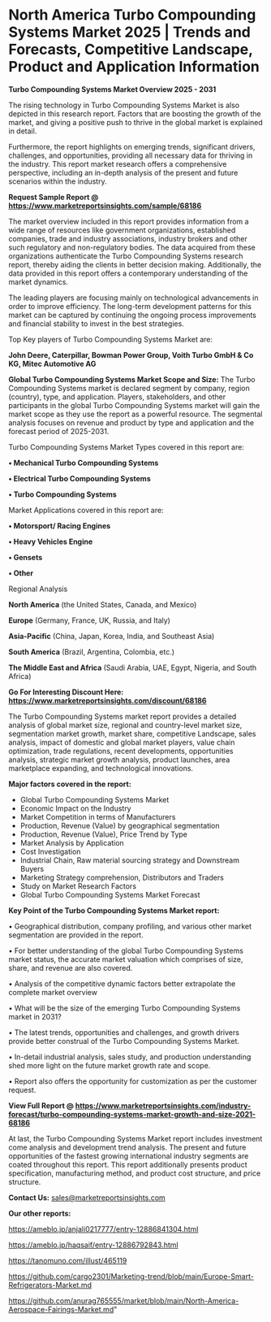  # North America Turbo Compounding Systems Market 2025 | Trends and Forecasts, Competitive Landscape, Product and Application Information

<Strong> Turbo Compounding Systems Market Overview 2025 - 2031</strong>

The rising technology in Turbo Compounding Systems Market is also depicted in this research report. Factors that are boosting the growth of the market, and giving a positive push to thrive in the global market is explained in detail.

Furthermore, the report highlights on emerging trends, significant drivers, challenges, and opportunities, providing all necessary data for thriving in the industry. This report market research offers a comprehensive perspective, including an in-depth analysis of the present and future scenarios within the industry.

<strong>Request Sample Report @ <a href=https://www.marketreportsinsights.com/sample/68186>https://www.marketreportsinsights.com/sample/68186</a></strong>

The market overview included in this report provides information from a wide range of resources like government organizations, established companies, trade and industry associations, industry brokers and other such regulatory and non-regulatory bodies. The data acquired from these organizations authenticate the Turbo Compounding Systems research report, thereby aiding the clients in better decision making. Additionally, the data provided in this report offers a contemporary understanding of the market dynamics.

The leading players are focusing mainly on technological advancements in order to improve efficiency. The long-term development patterns for this market can be captured by continuing the ongoing process improvements and financial stability to invest in the best strategies.

Top Key players of Turbo Compounding Systems Market are:

<strong>John Deere, Caterpillar, Bowman Power Group, Voith Turbo GmbH & Co KG, Mitec Automotive AG</strong>

<strong><b>Global Turbo Compounding Systems Market Scope and Size:</b></strong>
The Turbo Compounding Systems market is declared segment by company, region (country), type, and application. Players, stakeholders, and other participants in the global Turbo Compounding Systems market will gain the market scope as they use the report as a powerful resource. The segmental analysis focuses on revenue and product by type and application and the forecast period of 2025-2031.

Turbo Compounding Systems Market Types covered in this report are:

<strong>• Mechanical Turbo Compounding Systems

• Electrical Turbo Compounding Systems

• Turbo Compounding Systems</strong>

Market Applications covered in this report are:

<strong>• Motorsport/ Racing Engines

• Heavy Vehicles Engine

• Gensets

• Other</strong> 

Regional Analysis

<strong>North America</strong> (the United States, Canada, and Mexico)

<strong>Europe</strong> (Germany, France, UK, Russia, and Italy)

<strong>Asia-Pacific</strong> (China, Japan, Korea, India, and Southeast Asia)

<strong>South America</strong> (Brazil, Argentina, Colombia, etc.)

<strong>The Middle East and Africa</strong> (Saudi Arabia, UAE, Egypt, Nigeria, and South Africa)

<strong>Go For Interesting Discount Here: <a href=https://www.marketreportsinsights.com/discount/68186>https://www.marketreportsinsights.com/discount/68186</a></strong>

The Turbo Compounding Systems market report provides a detailed analysis of global market size, regional and country-level market size, segmentation market growth, market share, competitive Landscape, sales analysis, impact of domestic and global market players, value chain optimization, trade regulations, recent developments, opportunities analysis, strategic market growth analysis, product launches, area marketplace expanding, and technological innovations.

<strong><b>Major factors covered in the report:</b></strong>
<ul>
  <li>Global Turbo Compounding Systems Market </li>
  <li>Economic Impact on the Industry</li>
  <li>Market Competition in terms of Manufacturers</li>
  <li>Production, Revenue (Value) by geographical segmentation</li>
  <li>Production, Revenue (Value), Price Trend by Type</li>
  <li>Market Analysis by Application</li>
  <li>Cost Investigation</li>
  <li>Industrial Chain, Raw material sourcing strategy and Downstream Buyers</li>
  <li>Marketing Strategy comprehension, Distributors and Traders</li>
  <li>Study on Market Research Factors</li>
  <li>Global Turbo Compounding Systems Market Forecast</li>
</ul>

<strong><b>Key Point of the Turbo Compounding Systems Market report:</b></strong>

• Geographical distribution, company profiling, and various other market segmentation are provided in the report.

• For better understanding of the global Turbo Compounding Systems market status, the accurate market valuation which comprises of size, share, and revenue are also covered.

• Analysis of the competitive dynamic factors better extrapolate the complete market overview

• What will be the size of the emerging Turbo Compounding Systems market in 2031?

• The latest trends, opportunities and challenges, and growth drivers provide better construal of the Turbo Compounding Systems Market.

• In-detail industrial analysis, sales study, and production understanding shed more light on the future market growth rate and scope.

• Report also offers the opportunity for customization as per the customer request.

<strong><b>View Full Report @ <a href=https://www.marketreportsinsights.com/industry-forecast/turbo-compounding-systems-market-growth-and-size-2021-68186>https://www.marketreportsinsights.com/industry-forecast/turbo-compounding-systems-market-growth-and-size-2021-68186</a></b></strong>


At last, the Turbo Compounding Systems Market report includes investment come analysis and development trend analysis. The present and future opportunities of the fastest growing international industry segments are coated throughout this report. This report additionally presents product specification, manufacturing method, and product cost structure, and price structure.

<strong>Contact Us:</strong>
sales@marketreportsinsights.com

<strong>Our other reports:</strong>

<a href=https://ameblo.jp/anjali0217777/entry-12886841304.html>https://ameblo.jp/anjali0217777/entry-12886841304.html</a>

<a href=https://ameblo.jp/haqsaif/entry-12886792843.html>https://ameblo.jp/haqsaif/entry-12886792843.html</a>

<a href=https://tanomuno.com/illust/465119>https://tanomuno.com/illust/465119</a>

<a href=https://github.com/cargo2301/Marketing-trend/blob/main/Europe-Smart-Refrigerators-Market.md>https://github.com/cargo2301/Marketing-trend/blob/main/Europe-Smart-Refrigerators-Market.md</a>

<a href=https://github.com/anurag765555/market/blob/main/North-America-Aerospace-Fairings-Market.md>https://github.com/anurag765555/market/blob/main/North-America-Aerospace-Fairings-Market.md</a>"
